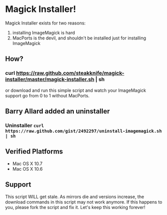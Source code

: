 # Magick Installer!

Magick Installer exists for two reasons:

1. installing ImageMagick is hard
2. MacPorts is the devil, and shouldn't be installed just for installing ImageMagick

## How?

### curl https://raw.github.com/steakknife/magick-installer/master/magick-installer.sh | sh

or download and run this simple script and watch your ImageMagick support go from 0 to 1 without MacPorts.



## Barry Allard added an uninstaller

### Uninstaller `curl https://raw.github.com/gist/2492297/uninstall-imagemagick.sh | sh`



## Verified Platforms

* Mac OS X 10.7
* Mac OS X 10.6

## Support

This script WILL get stale. As mirrors die and versions increase, the download commands in this script may not work anymore. If this happens to you, please fork the script and fix it. Let's keep this working forever!

